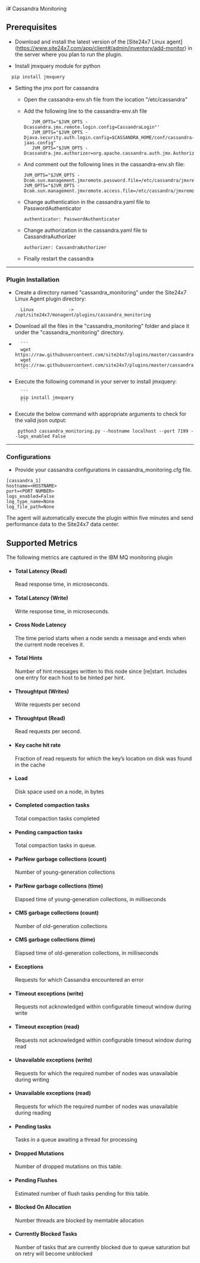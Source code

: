 i# Cassandra Monitoring



                                                                                              
## Prerequisites

- Download and install the latest version of the [Site24x7 Linux agent] (https://www.site24x7.com/app/client#/admin/inventory/add-monitor) in the server where you plan to run the plugin. 

- Install jmxquery module for python
```
  pip install jmxquery
```
- Setting the jmx port for cassandra
	- Open the cassandra-env.sh file from the location "/etc/cassandra"
	- Add the following line to the cassandra-env.sh file
	
		```JVM_OPTS="$JVM_OPTS -Dcom.sun.management.jmxremote.authenticate=true"
		   JVM_OPTS="$JVM_OPTS -Dcassandra.jmx.remote.login.config=CassandraLogin"'
		   JVM_OPTS="$JVM_OPTS -Djava.security.auth.login.config=$CASSANDRA_HOME/conf/cassandra-jaas.config"
		   JVM_OPTS="$JVM_OPTS -Dcassandra.jmx.authorizer=org.apache.cassandra.auth.jmx.AuthorizationProxy"
		```
	- And comment out the following lines in the cassandra-env.sh file:
	
		```
		JVM_OPTS="$JVM_OPTS -Dcom.sun.management.jmxremote.password.file=/etc/cassandra/jmxremote.password"
		JVM_OPTS="$JVM_OPTS -Dcom.sun.management.jmxremote.access.file=/etc/cassandra/jmxremote.access"
		```
	- Change authentication in the cassandra.yaml file to PasswordAuthenticator
	
		```
		authenticator: PasswordAuthenticator
	
		```
   	- Change authorization in the cassandra.yaml file to CassandraAuthorizer

		```
		authorizer: CassandraAuthorizer
		
		```
	- Finally restart the cassandra
  
---



### Plugin Installation  

- Create a directory named "cassandra_monitoring" under the Site24x7 Linux Agent plugin directory: 

		Linux             ->   /opt/site24x7/monagent/plugins/cassandra_monitoring
      
- Download all the files in the "cassandra_monitoring" folder and place it under the "cassandra_monitoring" directory.
-
		```
		wget https://raw.githubusercontent.com/site24x7/plugins/master/cassandra_monitoring/cassandramonitoring.py
		wget https://raw.githubusercontent.com/site24x7/plugins/master/cassandra_monitoring/cassandra_monitoring.cfg
		```
- Execute the following command in your server to install jmxquery: 

		```
		pip install jmxquery
		```
- Execute the below command with appropriate arguments to check for the valid json output:

	```
	 python3 cassandra_monitoring.py --hostname localhost --port 7199 --logs_enabled False
	 ```



---

### Configurations

- Provide your cassandra configurations in cassandra_monitoring.cfg file.
```
[cassandra_1]
hostname=<HOSTNAME>
port=<PORT NUMBER>
logs_enabled=False
log_type_name=None
log_file_path=None
```	
		
The agent will automatically execute the plugin within five minutes and send performance data to the Site24x7 data center.

## Supported Metrics
The following metrics are captured in the IBM MQ monitoring plugin
 
 
- #### Total Latency (Read)
    Read response time, in microseconds.	


- #### Total Latency (Write)
     Write response time, in microseconds.


- #### Cross Node Latency
     The time period starts when a node sends a message and ends when the current node receives it.


- #### Total Hints
     Number of hint messages written to this node since [re]start. Includes one entry for each host to be hinted per hint.
  

- #### Throughtput (Writes)
     Write requests per second

- #### Throughtput (Read)
     Read requests per second.
 

- #### Key cache hit rate
     Fraction of read requests for which the key’s location on disk was found in the cache
  

- #### Load
     Disk space used on a node, in bytes
  

- #### Completed compaction tasks
     Total compaction tasks completed
  

- #### Pending campaction tasks 
     Total compaction tasks in queue.
  

- #### ParNew garbage collections (count) 
     Number of young-generation collections
 

- #### ParNew garbage collections (time) 
     Elapsed time of young-generation collections, in milliseconds
  

- #### CMS garbage collections (count)
     Number of old-generation collections
  

- #### CMS garbage collections (time)
     Elapsed time of old-generation collections, in milliseconds
  

- #### Exceptions
     Requests for which Cassandra encountered an error
 
 
- #### Timeout exceptions (write)
     Requests not acknowledged within configurable timeout window during write
 
 
- #### Timeout exception (read)
     Requests not acknowledged within configurable timeout window during read
 
 
- #### Unavailable exceptions (write)
     Requests for which the required number of nodes was unavailable during writing
 
 
- #### Unavailable exceptions (read)
     Requests for which the required number of nodes was unavailable during reading

 
- #### Pending tasks
     Tasks in a queue awaiting a thread for processing

 
- #### Dropped Mutations
     Number of dropped mutations on this table.

 
- #### Pending Flushes
     Estimated number of flush tasks pending for this table.


- #### Blocked On Allocation
     Number threads are blocked by memtable allocation
 
 
- #### Currently Blocked Tasks
     Number of tasks that are currently blocked due to queue saturation but on retry will become unblocked




